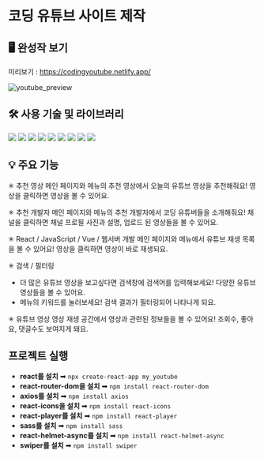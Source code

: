 # 코딩 유튜브 사이트 제작



## 🖥 완성작 보기
미리보기 : https://codingyoutube.netlify.app/

![youtube_preview](https://github.com/kanghyejiny/my_youtube/assets/112097855/9e69f84a-ac84-4721-8a11-399e16db6085)

## 🛠 사용 기술 및 라이브러리
<p>
 <img src="https://img.shields.io/badge/nodedotjs-339933?style=for-the-badge&logo=nodedotjs&logoColor=white">
 <img src="https://img.shields.io/badge/react-61DAFB?style=for-the-badge&logo=react&logoColor=white">
 <img src="https://img.shields.io/badge/reactrouter-CA4245?style=for-the-badge&logo=react&logoColor=white">
 <img src="https://img.shields.io/badge/axios-5A29E4?style=for-the-badge&logo=react&logoColor=white">
 <img src="https://img.shields.io/badge/youtube-FF0000?style=for-the-badge&logo=youtube&logoColor=white">
 <img src="https://img.shields.io/badge/rapid-0055DA?style=for-the-badge&logo=rapid&logoColor=white">
 <img src="https://img.shields.io/badge/sass-CC6699?style=for-the-badge&logo=rapid&logoColor=white">
 <img src="https://img.shields.io/badge/netlify-00C7B7?style=for-the-badge&logo=netlify&logoColor=white">
 <img src="https://img.shields.io/badge/github-181717?style=for-the-badge&logo=github&logoColor=white">
</p>

## 💡 주요 기능
✳ 추천 영상
메인 페이지와  메뉴의 추천 영상에서 오늘의 유튜브 영상을 추천해줘요! 영상을 클릭하면  영상을 볼 수 있어요.

✳ 추천 개발자
메인 페이지와 메뉴의 추천 개발자에서 코딩 유튜버들을 소개해줘요! 채널을 클릭하면 채널 프로필 사진과 설명, 업로드 된 영상들을 볼 수 있어요. 

✳ React / JavaScript / Vue / 웹서버 개발
메인 페이지와 메뉴에서 유튜브 재생 목록을 볼 수 있어요! 영상을 클릭하면 영상이 바로 재생되요.

✳ 검색 / 필터링
- 더 많은 유튜브 영상을 보고싶다면 검색창에 검색어를 입력해보세요! 다양한 유튜브 영상들을 볼 수 있어요. 
- 메뉴의 키워드를 눌러보세요! 검색 결과가 필터링되어 나타나게 되요.  

✳ 유튜브 영상
영상 재생 공간에서 영상과 관련된 정보들을 볼 수 있어요! 조회수, 좋아요, 댓글수도 보여지게 돼요. 

## 프로젝트 실행
- **react를 설치** ➡  `npx create-react-app my_youtube`
- **react-router-dom을 설치** ➡ `npm install react-router-dom`
- **axios를 설치** ➡ `npm install axios`
- **react-icons을 설치** ➡ `npm install react-icons`
- **react-player를 설치** ➡ `npm install react-player`
- **sass를 설치** ➡ `npm install sass`
- **react-helmet-async를 설치** ➡ `npm install react-helmet-async`
- **swiper를 설치** ➡ `npm install swiper`
